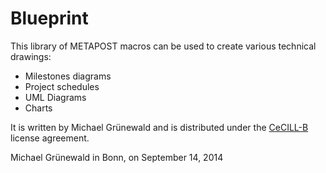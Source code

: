 # Blueprint

This library of METAPOST macros can be used to create various
technical drawings:

- Milestones diagrams
- Project schedules
- UML Diagrams
- Charts

It is written by Michael Grünewald and is distributed under the
[CeCILL-B][1] license agreement.

   [1]: http://www.cecill.info/licences/Licence_CeCILL-B_V1-en.html

Michael Grünewald in Bonn, on September 14, 2014
